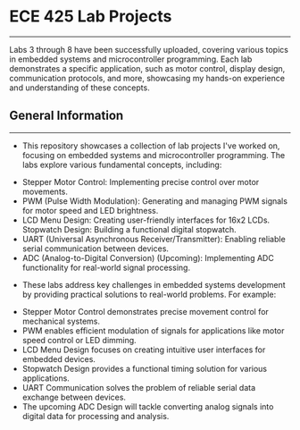 <h1>ECE 425 Lab Projects</h1>
<hr><p>Labs 3 through 8 have been successfully uploaded, covering various topics in embedded systems and microcontroller programming. Each lab demonstrates a specific application, such as motor control, display design, communication protocols, and more, showcasing my hands-on experience and understanding of these concepts.</p><h2>General Information</h2>
<hr><ul>
<li>This repository showcases a collection of lab projects I've worked on, focusing on embedded systems and microcontroller programming. The labs explore various fundamental concepts, including:</li>
</ul>
<ul>
<li>Stepper Motor Control: Implementing precise control over motor movements.</li>
<li>PWM (Pulse Width Modulation): Generating and managing PWM signals for motor speed and LED brightness.</li>
<li>LCD Menu Design: Creating user-friendly interfaces for 16x2 LCDs.
Stopwatch Design: Building a functional digital stopwatch.</li>
<li>UART (Universal Asynchronous Receiver/Transmitter): Enabling reliable serial communication between devices.</li>
<li>ADC (Analog-to-Digital Conversion) (Upcoming): Implementing ADC functionality for real-world signal processing.</li>
</ul><ul>
<li>These labs address key challenges in embedded systems development by providing practical solutions to real-world problems. For example:</li>
</ul>
<ul>
<li>Stepper Motor Control demonstrates precise movement control for mechanical systems.</li>
<li>PWM enables efficient modulation of signals for applications like motor speed control or LED dimming.</li>
<li>LCD Menu Design focuses on creating intuitive user interfaces for embedded devices.</li>
<li>Stopwatch Design provides a functional timing solution for various applications.</li>
<li>UART Communication solves the problem of reliable serial data exchange between devices.</li>
<li>The upcoming ADC Design will tackle converting analog signals into digital data for processing and analysis.</li>
</ul>
